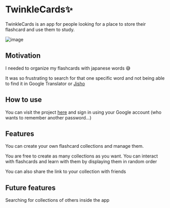 # TwinkleCards✨

TwinkleCards is an app for people looking for a place to store their flashcard and use them to study.

![image](https://github.com/PepeKwapien/TwinkleCards/assets/51708716/c780fe98-c444-4304-83ae-ad6267f2cc86)

## Motivation

I needed to organize my flashcards with japanese words 😅

It was so frustrating to search for that one specific word and not being able to find it in Google Translator or [Jisho](https://jisho.org/)

## How to use

You can visit the project [here](https://twinklecards-3108d.web.app/) and sign in using your Google account (who wants to remember another password...)

## Features

You can create your own flashcard collections and manage them.

You are free to create as many collections as you want. You can interact with flashcards and learn with them by displaying them in random order

You can also share the link to your collection with friends

## Future features

Searching for collections of others inside the app
